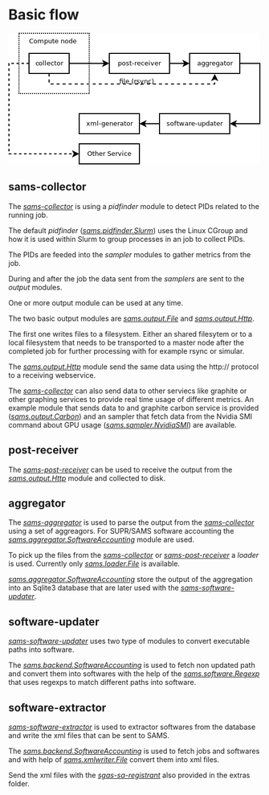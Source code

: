 
# Basic flow

![flow](flow.png "flow")

## sams-collector

The [*sams-collector*](sams-collector.md) is using a *pidfinder* module to detect PIDs related to the running job.

The default *pidfinder* ([*sams.pidfinder.Slurm*](pidfinder/Slurm.md)) uses the Linux CGroup and how it is used within
Slurm to group processes in an job to collect PIDs.

The PIDs are feeded into the *sampler* modules to gather metrics from the job.

During and after the job the data sent from the *samplers* are sent to the *output* modules.

One or more output module can be used at any time.

The two basic output modules are [*sams.output.File*](output/File.md) and [*sams.output.Http*](output/Http.md).

The first one writes files to a filesystem. Either an shared filesytem or to a local filesystem that needs to 
be transported to a master node after the completed job for further processing with for example rsync or simular.

The [*sams.output.Http*](output/Http.md) module send the same data using the http:// protocol to a receiving webservice.

The [*sams-collector*](sams-collector.md) can also send data to other serviecs like graphite or other graphing services to provide
real time usage of different metrics. An example module that sends data to and graphite carbon service is 
provided ([*sams.output.Carbon*](output/Carbon.md)) and an sampler that fetch
data from the Nvidia SMI command about GPU usage ([*sams.sampler.NvidiaSMI*](sampler/NvidiaSMI.md)) are available.

## post-receiver

The [*sams-post-receiver*](sams-post-receiver.md) can be used to receive the output 
from the [*sams.output.Http*](output/Http.md) module and collected to disk.

## aggregator

The [*sams-aggregator*](sams-aggregator.md) is used to parse the output from the [*sams-collector*](sams-collector.md) using a set of 
aggreagors. For SUPR/SAMS software accounting the [*sams.aggregator.SoftwareAccounting*](aggregator/SoftwareAccounting.md) 
module are used.

To pick up the files from the [*sams-collector*](sams-collector.md) or [*sams-post-receiver*](sams-post-receiver.md) a
*loader* is used. Currently only [*sams.loader.File*](loader/File.md) is available.

[*sams.aggregator.SoftwareAccounting*](aggregator/SoftwareAccounting.md) store the output of the aggregation into an Sqlite3 database
that are later used with the [*sams-software-updater*](sams-software-updater.md).

## software-updater

[*sams-software-updater*](sams-software-updater.md) uses two type of modules to convert executable paths into software.

The [*sams.backend.SoftwareAccounting*](backend/SoftwareAccounting.md) is used to fetch non updated path and convert them
into softwares with the help of the [*sams.software.Regexp*](software/Regexp.md) that uses regexps to match different paths into software.

## software-extractor

[*sams-software-extractor*](sams-software-extractor.md) is used to extractor softwares from the database and write the xml files that can be sent to SAMS.

The [*sams.backend.SoftwareAccounting*](backend/SoftwareAccounting.md) is used to fetch jobs and softwares and with help of [*sams.xmlwriter.File*](xmlwriter/File.md) convert them into xml files.

Send the xml files with the [*sgas-sa-registrant*](https://github.com/hpc2n/sams) also provided in the extras folder.
